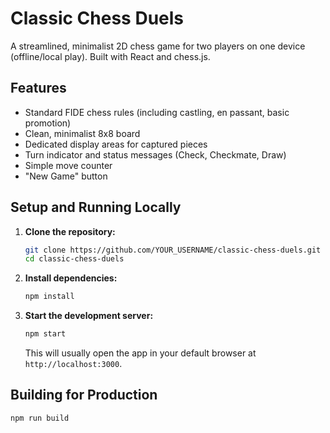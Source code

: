 # Classic Chess Duels

A streamlined, minimalist 2D chess game for two players on one device (offline/local play). Built with React and chess.js.

## Features

*   Standard FIDE chess rules (including castling, en passant, basic promotion)
*   Clean, minimalist 8x8 board
*   Dedicated display areas for captured pieces
*   Turn indicator and status messages (Check, Checkmate, Draw)
*   Simple move counter
*   "New Game" button

## Setup and Running Locally

1.  **Clone the repository:**
    ```bash
    git clone https://github.com/YOUR_USERNAME/classic-chess-duels.git
    cd classic-chess-duels
    ```
2.  **Install dependencies:**
    ```bash
    npm install
    ```
3.  **Start the development server:**
    ```bash
    npm start
    ```
    This will usually open the app in your default browser at `http://localhost:3000`.

## Building for Production

```bash
npm run build
